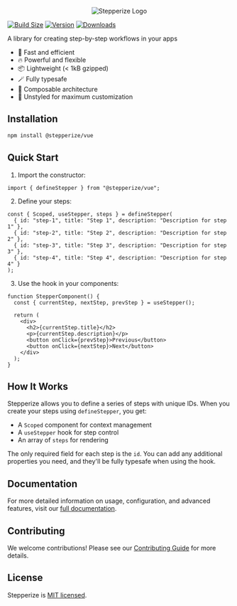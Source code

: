 <p align="center">
  <img src="https://stepperize.vercel.app/banner.png" alt="Stepperize Logo" />
</p>

[![Build Size](https://img.shields.io/bundlephobia/minzip/@stepperize/vue@latest?label=bundle%20size&style=flat&colorA=000000&colorB=000000)](https://bundlephobia.com/result?p=@stepperize/vue@latest)
[![Version](https://img.shields.io/npm/v/@stepperize/vue?style=flat&colorA=000000&colorB=000000)](https://www.npmjs.com/package/@stepperize/vue)
[![Downloads](https://img.shields.io/npm/dt/@stepperize/vue.svg?style=flat&colorA=000000&colorB=000000)](https://www.npmjs.com/package/@stepperize/vue)

A library for creating step-by-step workflows in your apps

- 🚀 Fast and efficient
- 🔥 Powerful and flexible
- 📦 Lightweight (< 1kB gzipped)
- 🪄 Fully typesafe
- 🔗 Composable architecture
- 🎨 Unstyled for maximum customization

## Installation

```bash
npm install @stepperize/vue
```

## Quick Start

1. Import the constructor:

```tsx
import { defineStepper } from "@stepperize/vue";
```

2. Define your steps:

```tsx
const { Scoped, useStepper, steps } = defineStepper(
  { id: "step-1", title: "Step 1", description: "Description for step 1" },
  { id: "step-2", title: "Step 2", description: "Description for step 2" },
  { id: "step-3", title: "Step 3", description: "Description for step 3" },
  { id: "step-4", title: "Step 4", description: "Description for step 4" }
);
```

3. Use the hook in your components:

```tsx
function StepperComponent() {
  const { currentStep, nextStep, prevStep } = useStepper();

  return (
    <div>
      <h2>{currentStep.title}</h2>
      <p>{currentStep.description}</p>
      <button onClick={prevStep}>Previous</button>
      <button onClick={nextStep}>Next</button>
    </div>
  );
}
```

## How It Works

Stepperize allows you to define a series of steps with unique IDs. When you create your steps using `defineStepper`, you get:

- A `Scoped` component for context management
- A `useStepper` hook for step control
- An array of `steps` for rendering

The only required field for each step is the `id`. You can add any additional properties you need, and they'll be fully typesafe when using the hook.

## Documentation

For more detailed information on usage, configuration, and advanced features, visit our [full documentation](https://stepperize.vercel.app).

## Contributing

We welcome contributions! Please see our [Contributing Guide](CONTRIBUTING.md) for more details.

## License

Stepperize is [MIT licensed](LICENSE).